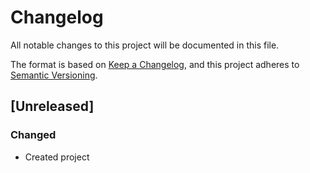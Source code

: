 
# Changelog

All notable changes to this project will be documented in this file.

The format is based on [Keep a Changelog][keep-a-changelog], and this project adheres to [Semantic Versioning][semver].


## [Unreleased]
### Changed
- Created project


<!-- ## [0.3.0] - 2022-06-14
### Added
- Started work on defense calculations
### Changed
- Renamed some files
- Include scaling values and strings in `CalculatedWeaponStats` -->


<!-- ======================================================================= -->
<!-- Links                                                                   -->
<!-- ======================================================================= -->

[keep-a-changelog]: https://keepachangelog.com/en/1.0.0/
[semver]: https://semver.org/spec/v2.0.0.html
